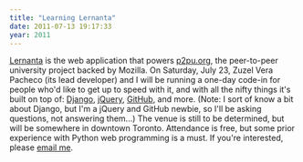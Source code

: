 ```yaml
---
title: "Learning Lernanta"
date: 2011-07-13 19:17:33
year: 2011
---
```

<a href="https://github.com/p2pu/lernanta/wiki">Lernanta</a> is the web application that powers <a href="http://p2pu.org">p2pu.org</a>, the peer-to-peer university project backed by Mozilla. On Saturday, July 23, Zuzel Vera Pacheco (its lead developer) and I will be running a one-day code-in for people who'd like to get up to speed with it, and with all the nifty things it's built on top of: <a href="https://www.djangoproject.com/">Django</a>, <a href="http://jquery.com/">jQuery</a>, <a href="http://github.com">GitHub</a>, and more.  (Note: I sort of know a bit about Django, but I'm a jQuery and GitHub newbie, so I'll be asking questions, not answering them...)  The venue is still to be determined, but will be somewhere in downtown Toronto.  Attendance is free, but some prior experience with Python web programming is a must.  If you're interested, please <a href="mailto:gvwilson@third-bit.com">email me</a>.
